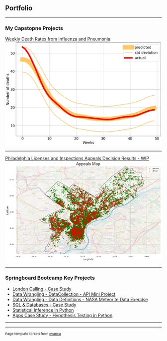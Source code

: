 ## Portfolio

---

### My Capstopne Projects 

[Weekly Death Rates from Influenza and Pneumonia](https://github.com/adreyzin/CapstoneTwoRepo)
<img src="https://raw.githubusercontent.com/adreyzin/CapstoneTwoRepo/master/images/Influenza%20Pneumonia%20Prediction.png"/>

---
[Philadelphia Licenses and Inspections Appeals Decision Results - WIP](https://github.com/adreyzin/Philly_L_and_I_Appeals)
<img src="https://raw.githubusercontent.com/adreyzin/Philly_L_and_I_Appeals/main/images/appeal_map.png"/>

---

### Springboard Bootcamp Key Projects

- [London Calling - Case Study](https://github.com/adreyzin/mySpringboardRepo/blob/master/4.3%20Case%20Study%20-%20London%20Calling!.ipynb)
- [Data Wrangling - DataCollection - API Mini Project](https://github.com/adreyzin/mySpringboardRepo/blob/master/7.2%20Data%20Wrangling.DataCollection.API%20Mini%20Project.ipynb)
- [Data Wrangling - Data Definitions - NASA Meteorite Data Exercise](https://github.com/adreyzin/mySpringboardRepo/blob/master/7.4%20Data%20Wrangling.Data%20Definitions.NASA%20Meteorite%20Data%20Exercise.ipynb)
- [SQL & Databases - Case Study](https://github.com/adreyzin/mySpringboardRepo/blob/master/8.3%20SQL%20%26%20Databases.Case%20Study.sql)
- [Statistical Inference in Python](https://github.com/adreyzin/mySpringboardRepo/tree/master/11.1%20Python%20Statistics%20in%20EDA.Statistical%20Inference%20in%20Python)
- [Apps Case Study - Hypothesis Testing in Python](https://github.com/adreyzin/mySpringboardRepo/blob/master/11.3%20Apps%20Case%20Study%20-%20Hypothesis%20Testing%20in%20Python.ipynb)

---




---
<p style="font-size:11px">Page template forked from <a href="https://github.com/evanca/quick-portfolio">evanca</a></p>
<!-- Remove above link if you don't want to attibute -->
